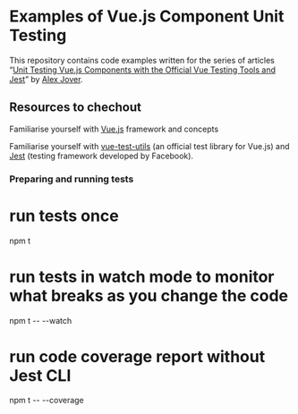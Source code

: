 # Examples of Vue.js Component Unit Testing

This repository contains code examples written for the series of articles “[Unit Testing Vue.js Components with the Official Vue Testing Tools and Jest](https://leanpub.com/testingvuejscomponentswithjest)” by [Alex Jover](https://alexjoverm.github.io/about/).

## Resources to chechout

Familiarise yourself with [Vue.js](https://vuejs.org/) framework and concepts

Familiarise yourself with [vue-test-utils](https://github.com/vuejs/vue-test-utils) (an official test library for Vue.js) and [Jest](https://facebook.github.io/jest/) (testing framework developed by Facebook).

### Preparing and running tests

# run tests once
npm t

# run tests in watch mode to monitor what breaks as you change the code
npm t -- --watch

# run code coverage report without Jest CLI
npm t -- --coverage
